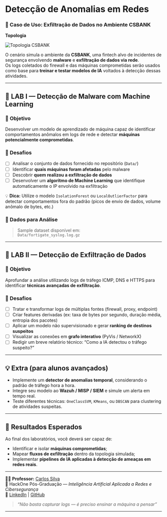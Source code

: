 # Detecção de Anomalias em Redes

### 🧠 Caso de Uso: Exfiltração de Dados no Ambiente CSBANK

**Topologia**

![Topologia CSBANK]([https://github.com/carlossilva-cybersec/hackone_pos/blob/main/network-anomaly-detection-lab/img/topologia_csbank.png?raw=true](https://i.ibb.co/ds4SKB1V/Screenshot-2025-10-24-at-23-45-06.png))

O cenário simula o ambiente da **CSBANK**, uma fintech alvo de incidentes de segurança envolvendo **malware** e **exfiltração de dados via rede**.  
Os logs coletados do firewall e das máquinas comprometidas serão usados como base para **treinar e testar modelos de IA** voltados à detecção dessas atividades.

---

## 🧪 **LAB I — Detecção de Malware com Machine Learning**

### 🎯 **Objetivo**
Desenvolver um modelo de aprendizado de máquina capaz de identificar comportamentos anômalos em logs de rede e detectar **máquinas potencialmente comprometidas**.

### 🧩 **Desafios**
- [ ] Analisar o conjunto de dados fornecido no repositório (`Data/`)  
- [ ] Identificar **quais máquinas foram afetadas** pelo malware  
- [ ] Descobrir **quem realizou a exfiltração de dados**  
- [ ] Desenvolver um **algoritmo de Machine Learning** que identifique automaticamente o IP envolvido na exfiltração  

💡 **Dica:** Utilize o modelo `IsolationForest` ou `LocalOutlierFactor` para detectar comportamentos fora do padrão (picos de envio de dados, volume anômalo de bytes, etc.)

### 📂 **Dados para Análise**
> Sample dataset disponível em:  
> `Data/fortigate_syslog.log.gz`

---

## 🧪 **LAB II — Detecção de Exfiltração de Dados**

### 🎯 **Objetivo**
Aprofundar a análise utilizando logs de tráfego ICMP, DNS e HTTPS para identificar **técnicas avançadas de exfiltração**.

### 🧩 **Desafios**
- [ ] Tratar e transformar logs de múltiplas fontes (firewall, proxy, endpoint)  
- [ ] Criar features derivadas (ex: taxa de bytes por segundo, duração média, entropia dos pacotes)  
- [ ] Aplicar um modelo não supervisionado e gerar **ranking de destinos suspeitos**  
- [ ] Visualizar as conexões em **grafo interativo** (PyVis / NetworkX)  
- [ ] Redigir um breve relatório técnico: “Como a IA detectou o tráfego suspeito?”

---

## 💡 **Extra (para alunos avançados)**

- Implemente um **detector de anomalias temporal**, considerando o padrão de tráfego hora a hora.  
- Integre seu modelo ao **Wazuh / MISP / SIEM** e simule um alerta em tempo real.  
- Teste diferentes técnicas: `OneClassSVM`, `KMeans`, ou `DBSCAN` para clustering de atividades suspeitas.

---

## 🧰 **Resultados Esperados**

Ao final dos laboratórios, você deverá ser capaz de:
- Identificar e isolar **máquinas comprometidas**;  
- Mapear **fluxos de exfiltração** dentro da topologia simulada;  
- Implementar **pipelines de IA aplicadas à detecção de ameaças em redes reais**.

---

🧑‍🏫 **Professor:** [Carlos Silva](https://www.linkedin.com/in/carlossilva-cybersec/)  
📍 HackOne Pós-Graduação — *Inteligência Artificial Aplicada a Redes e Cibersegurança*  
📘 [LinkedIn](https://www.linkedin.com/in/carlossilva-cybersec/) | [GitHub](https://github.com/carlossilva-cybersec)

> _“Não basta capturar logs — é preciso ensinar a máquina a pensar”_

---
